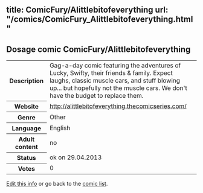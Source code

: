 title: ComicFury/Alittlebitofeverything
url: "/comics/ComicFury_Alittlebitofeverything.html"
---
Dosage comic ComicFury/Alittlebitofeverything
-----------------------------------------

<p id="msg"></p>
<script type="text/javascript">
if (window.location.search === '?edit_info_mail=sent_ok') {
  var elem = document.getElementById("msg");
  elem.innerHTML = 'Edited information sucessfully sent.';
  elem.className = 'ok';
}
</script>
<table class="comicinfo">
<tr>
<th>Description</th><td>Gag-a-day comic featuring the adventures of Lucky, Swifty, their friends &amp; family. Expect laughs, classic muscle cars, and stuff blowing up... but hopefully not the muscle cars. We don't have the budget to replace them.</td>
</tr>
<tr>
<th>Website</th><td><a href="http://alittlebitofeverything.thecomicseries.com/">http://alittlebitofeverything.thecomicseries.com/</a></td>
</tr>
<tr>
<th>Genre</th><td>Other</td>
</tr>
<tr>
<th>Language</th><td>English</td>
</tr>
<tr>
<th>Adult content</th><td>no</td>
</tr>
<tr>
<th>Status</th><td>ok on 29.04.2013</td>
</tr>
<tr>
<th>Votes</th><td>0</td>
</tr>
</table>

[Edit this info](ComicFury_Alittlebitofeverything_edit.html) or go back to the [comic list](../comic-index.html).
